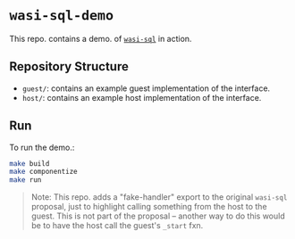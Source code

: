 # `wasi-sql-demo`

This repo. contains a demo. of [`wasi-sql`](https://github.com/WebAssembly/wasi-sql) in action.

## Repository Structure

- `guest/`: contains an example guest implementation of the interface.
- `host/`: contains an example host implementation of the interface.

## Run

To run the demo.:

```sh
make build
make componentize
make run
```

> Note: This repo. adds a "fake-handler" export to the original `wasi-sql` proposal, just to highlight calling something from the host to the guest. This is not part of the proposal – another way to do this would be to have the host call the guest's `_start` fxn.
